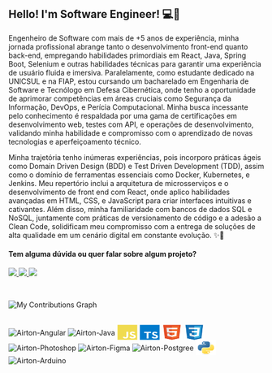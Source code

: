           
## Hello! I'm Software Engineer! 💻🤍
                              
Engenheiro de Software com mais de +5 anos de experiência, minha jornada profissional abrange tanto o desenvolvimento front-end quanto back-end, empregando habilidades primordiais em React, Java, Spring Boot, Selenium e outras habilidades técnicas para garantir uma experiência de usuário fluida e imersiva. Paralelamente, como estudante dedicado na UNICSUL e na FIAP, estou cursando um bacharelado em Engenharia de Software e Tecnólogo em Defesa Cibernética, onde tenho a oportunidade de aprimorar competências em áreas cruciais como Segurança da Informação, DevOps, e Perícia Computacional. Minha busca incessante pelo conhecimento é respaldada por uma gama de certificações em desenvolvimento web, testes com API, e operações de desenvolvimento, validando minha habilidade e compromisso com o aprendizado de novas tecnologias e aperfeiçoamento técnico.
                                                            
Minha trajetória tenho inúmeras experiências, pois incorporo práticas ágeis como Domain Driven Design (BDD) e Test Driven Development (TDD), assim como o domínio de ferramentas essenciais como Docker, Kubernetes, e Jenkins. Meu repertório inclui a arquitetura de microsserviços e o desenvolvimento de front end com React, onde aplico habilidades avançadas em HTML, CSS, e JavaScript para criar interfaces intuitivas e cativantes. Além disso, minha familiaridade com bancos de dados SQL e NoSQL, juntamente com práticas de versionamento de código e a adesão a Clean Code, solidificam meu compromisso com a entrega de soluções de alta qualidade em um cenário digital em constante evolução. ✨🚀
                                                                                                          
                                                                                                       
#### Tem alguma dúvida ou quer falar sobre algum projeto?
<p align="left">
  <a 
    href="https://www.instagram.com/ayrtonfilho_/"
    alt="Instagram"
    target="_blank"
  >
    <img 
      src="https://img.shields.io/badge/-Instagram-6610F2?style=for-the-badge&logo=Instagram&logoColor=FFFFFF&link=https://www.instagram.com/ayrtonfilho_"
    />
  </a>
  <a 
    href="https://www.linkedin.com/in/airton-filho/"
    alt="Linkedin"
    target="_blank"
  >
    <img 
      src="https://img.shields.io/badge/-Linkedin-6610F2?style=for-the-badge&logo=Linkedin&logoColor=FFFFFF&link=https://www.linkedin.com/in/airton-filho/"
    />
  </a>
  <a 
    href="mailto:ayrtonfilhodev@gmail.com"
  >
    <img 
      src="https://img.shields.io/badge/-Gmail-%23333?style=for-the-badge&logo=gmail&logoColor=white"
      target="_blank"
    >
  </a>
</p>
      
<div style="display: inline_block"><br>
  <p>
    <picture>
      <source media="(prefers-color-scheme: dark)" srcset="https://nicholasgriffintn.github.io/nicholasgriffintn/github-contribution-grid-snake-dark.svg">
      <source media="(prefers-color-scheme: light)" srcset="https://nicholasgriffintn.github.io/nicholasgriffintn/github-contribution-grid-snake.svg">
      <img alt="My Contributions Graph" src="https://nicholasgriffintn.github.io/nicholasgriffintn/github-contribution-grid-snake.svg">
    </picture>
  </p>
</div>

<div style="display: inline_block"><br>
  
  <img align="center" alt="Airton-Angular" height="30" width="40" src="https://cdn.jsdelivr.net/gh/devicons/devicon/icons/angularjs/angularjs-original.svg" />
  <img align="center" alt="Airton-Java" height="30" width="40" src="https://cdn.jsdelivr.net/gh/devicons/devicon/icons/java/java-original.svg" />
  <img align="center" alt="Airton-Js" height="30" width="40" src="https://raw.githubusercontent.com/devicons/devicon/master/icons/javascript/javascript-plain.svg">
  <img align="center" alt="Airton-Ts" height="30" width="40" src="https://raw.githubusercontent.com/devicons/devicon/master/icons/typescript/typescript-plain.svg">
  <img align="center" alt="Airton-HTML" height="30" width="40" src="https://raw.githubusercontent.com/devicons/devicon/master/icons/html5/html5-original.svg">
  <img align="center" alt="Airton-CSS" height="30" width="40" src="https://raw.githubusercontent.com/devicons/devicon/master/icons/css3/css3-original.svg">
  <img align="center" alt="Airton-Photoshop" height="30" width="40" src="https://cdn.jsdelivr.net/gh/devicons/devicon/icons/photoshop/photoshop-line.svg" />
  <img align="center" alt="Airton-Figma" height="30" width="40" src="https://cdn.jsdelivr.net/gh/devicons/devicon/icons/figma/figma-original.svg" />
  <img align="center" alt="Airton-Postgree" height="30" width="40" src="https://cdn.jsdelivr.net/gh/devicons/devicon/icons/postgresql/postgresql-original.svg" />
  <img align="center" alt="Airton-Python" height="30" width="40" src="https://raw.githubusercontent.com/devicons/devicon/master/icons/python/python-original.svg">
  <img align="center" alt="Airton-Arduino" height="30" width="40" src="https://cdn.jsdelivr.net/gh/devicons/devicon/icons/arduino/arduino-original-wordmark.svg" />
  
</div>
